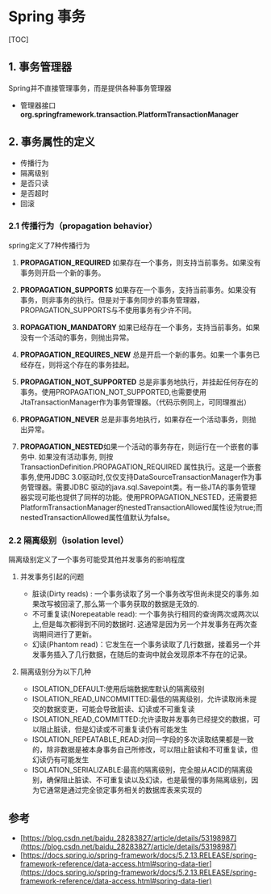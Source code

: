 # Spring 事务

[TOC]

## 1. 事务管理器

Spring并不直接管理事务，而是提供各种事务管理器
- 管理器接口 **org.springframework.transaction.PlatformTransactionManager**
## 2. 事务属性的定义

 - 传播行为
 - 隔离级别
 - 是否只读
 - 是否超时
 - 回滚
### 2.1 传播行为（propagation behavior）
spring定义了7种传播行为
1. **PROPAGATION_REQUIRED** 如果存在一个事务，则支持当前事务。如果没有事务则开启一个新的事务。

2. **PROPAGATION_SUPPORTS** 如果存在一个事务，支持当前事务。如果没有事务，则非事务的执行。但是对于事务同步的事务管理器，PROPAGATION_SUPPORTS与不使用事务有少许不同。
3. **ROPAGATION_MANDATORY** 如果已经存在一个事务，支持当前事务。如果没有一个活动的事务，则抛出异常。
4. **PROPAGATION_REQUIRES_NEW** 总是开启一个新的事务。如果一个事务已经存在，则将这个存在的事务挂起。
5. **PROPAGATION_NOT_SUPPORTED** 总是非事务地执行，并挂起任何存在的事务。使用PROPAGATION_NOT_SUPPORTED,也需要使用JtaTransactionManager作为事务管理器。（代码示例同上，可同理推出）
6. **PROPAGATION_NEVER** 总是非事务地执行，如果存在一个活动事务，则抛出异常。
7. **PROPAGATION_NESTED**如果一个活动的事务存在，则运行在一个嵌套的事务中. 如果没有活动事务, 则按TransactionDefinition.PROPAGATION_REQUIRED 属性执行。这是一个嵌套事务,使用JDBC 3.0驱动时,仅仅支持DataSourceTransactionManager作为事务管理器。需要JDBC 驱动的java.sql.Savepoint类。有一些JTA的事务管理器实现可能也提供了同样的功能。使用PROPAGATION_NESTED，还需要把PlatformTransactionManager的nestedTransactionAllowed属性设为true;而 nestedTransactionAllowed属性值默认为false。
### 2.2 隔离级别（isolation level）

隔离级别定义了一个事务可能受其他并发事务的影响程度

1. 并发事务引起的问题
   - 脏读(Dirty reads) : 一个事务读取了另一个事务改写但尚未提交的事务.如果改写被回滚了,那么第一个事务获取的数据是无效的.
   - 不可重复读(Norepeatable read): 一个事务执行相同的查询两次或两次以上,但是每次都得到不同的数据时. 这通常是因为另一个并发事务在两次查询期间进行了更新。
   - 幻读(Phantom read)：它发生在一个事务读取了几行数据，接着另一个并发事务插入了几行数据，在随后的查询中就会发现原本不存在的记录。

2. 隔离级别分为以下几种
   - ISOLATION_DEFAULT:使用后端数据库默认的隔离级别
   - ISOLATION_READ_UNCOMMITTED:最低的隔离级别，允许读取尚未提交的数据变更，可能会导致脏读、幻读或不可重复读
   - ISOLATION_READ_COMMITTED:允许读取并发事务已经提交的数据，可以阻止脏读，但是幻读或不可重复读仍有可能发生
   - ISOLATION_REPEATABLE_READ:对同一字段的多次读取结果都是一致的，除非数据是被本身事务自己所修改，可以阻止脏读和不可重复读，但幻读仍有可能发生
   - ISOLATION_SERIALIZABLE:最高的隔离级别，完全服从ACID的隔离级别，确保阻止脏读、不可重复读以及幻读，也是最慢的事务隔离级别，因为它通常是通过完全锁定事务相关的数据库表来实现的












## 参考
 - [https://blog.csdn.net/baidu_28283827/article/details/53198987](https://blog.csdn.net/baidu_28283827/article/details/53198987)
 - [https://docs.spring.io/spring-framework/docs/5.2.13.RELEASE/spring-framework-reference/data-access.html#spring-data-tier](https://docs.spring.io/spring-framework/docs/5.2.13.RELEASE/spring-framework-reference/data-access.html#spring-data-tier)